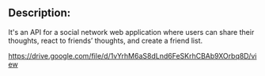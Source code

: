 
## Description:

It's an API for a social network web application where users can share their thoughts, react to friends’ thoughts, and create a friend list.





https://drive.google.com/file/d/1vYrhM6aS8dLnd6FeSKrhCBAb9XOrbq8D/view
